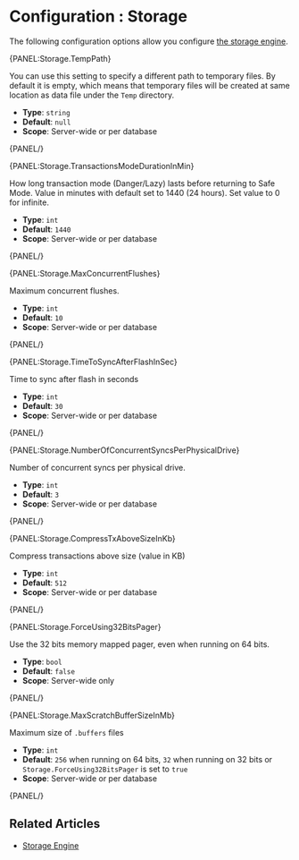 ﻿# Configuration : Storage

The following configuration options allow you configure [the storage engine](../../server/storage/storage-engine).

{PANEL:Storage.TempPath}

You can use this setting to specify a different path to temporary files. By default it is empty, which means that temporary files will be created at same location as data file under the `Temp` directory.

- **Type**: `string`
- **Default**: `null`
- **Scope**: Server-wide or per database

{PANEL/}

{PANEL:Storage.TransactionsModeDurationInMin}

How long transaction mode (Danger/Lazy) lasts before returning to Safe Mode. Value in minutes with default set to 1440 (24 hours). Set value to 0 for infinite.

- **Type**: `int`
- **Default**: `1440`
- **Scope**: Server-wide or per database

{PANEL/}

{PANEL:Storage.MaxConcurrentFlushes}

Maximum concurrent flushes.

- **Type**: `int`
- **Default**: `10`
- **Scope**: Server-wide or per database

{PANEL/}

{PANEL:Storage.TimeToSyncAfterFlashInSec}

Time to sync after flash in seconds

- **Type**: `int`
- **Default**: `30`
- **Scope**: Server-wide or per database

{PANEL/}

{PANEL:Storage.NumberOfConcurrentSyncsPerPhysicalDrive}

Number of concurrent syncs per physical drive.

- **Type**: `int`
- **Default**: `3`
- **Scope**: Server-wide or per database

{PANEL/}

{PANEL:Storage.CompressTxAboveSizeInKb}

Compress transactions above size (value in KB)

- **Type**: `int`
- **Default**: `512`
- **Scope**: Server-wide or per database

{PANEL/}

{PANEL:Storage.ForceUsing32BitsPager}

Use the 32 bits memory mapped pager, even when running on 64 bits.

- **Type**: `bool`
- **Default**: `false`
- **Scope**: Server-wide only

{PANEL/}

{PANEL:Storage.MaxScratchBufferSizeInMb}

Maximum size of `.buffers` files

- **Type**: `int`
- **Default**: `256` when running on 64 bits, `32` when running on 32 bits or `Storage.ForceUsing32BitsPager` is set to `true`
- **Scope**: Server-wide or per database

{PANEL/}



## Related Articles

- [Storage Engine](../../server/storage/storage-engine)
